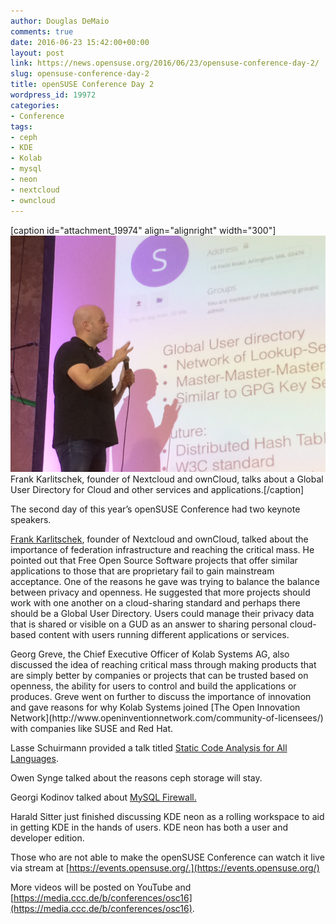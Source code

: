 ```yaml
---
author: Douglas DeMaio
comments: true
date: 2016-06-23 15:42:00+00:00
layout: post
link: https://news.opensuse.org/2016/06/23/opensuse-conference-day-2/
slug: opensuse-conference-day-2
title: openSUSE Conference Day 2
wordpress_id: 19972
categories:
- Conference
tags:
- ceph
- KDE
- Kolab
- mysql
- neon
- nextcloud
- owncloud
---
```


[caption id="attachment_19974" align="alignright" width="300"]![Frank Karlitschek, founder of Nextcloud and ownCloud, talks about a Global User Directory for Cloud and other services and applications.](/wp-content/uploads/2016/06/frank.png) Frank Karlitschek, founder of Nextcloud and ownCloud, talks about a Global User Directory for Cloud and other services and applications.[/caption]

The second day of this year’s openSUSE Conference had two keynote speakers.

[Frank Karlitschek](https://media.ccc.de/v/1044-keynote-from-frank-karlitschek-founder-of-nextcloud), founder of Nextcloud and ownCloud, talked about the importance of federation infrastructure and reaching the critical mass. He pointed out that Free Open Source Software projects that offer similar applications to those that are proprietary fail to gain mainstream acceptance. One of the reasons he gave was trying to balance the balance between privacy and openness. He suggested that more projects should work with one another on a cloud-sharing standard and perhaps there should be a Global User Directory. Users could manage their privacy data that is shared or visible on a GUD as an answer to sharing personal cloud-based content with users running different applications or services.

<!-- more -->Georg Greve, the Chief Executive Officer of Kolab Systems AG, also discussed the idea of reaching critical mass through making products that are simply better by companies or projects that can be trusted based on openness, the ability for users to control and build the applications or produces. Greve went on further to discuss the importance of innovation and gave reasons for why Kolab Systems joined [The Open Innovation Network](http://www.openinventionnetwork.com/community-of-licensees/) with companies like SUSE and Red Hat.

Lasse Schuirmann provided a talk titled [Static Code Analysis for All Languages](https://media.ccc.de/v/950-static-code-analysis-for-all-languages-coala).

Owen Synge talked about the reasons ceph storage will stay.

Georgi Kodinov talked about [MySQL Firewall.](https://media.ccc.de/v/780-mysql-firewall)

Harald Sitter just finished discussing KDE neon as a rolling workspace to aid in getting KDE in the hands of users. KDE neon has both a user and developer edition.

Those who are not able to make the openSUSE Conference can watch it live via stream at [https://events.opensuse.org/.](https://events.opensuse.org/)

More videos will be posted on YouTube and [https://media.ccc.de/b/conferences/osc16](https://media.ccc.de/b/conferences/osc16).
